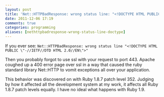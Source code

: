 ```yaml
---
layout: post
title: 'Net::HTTPBadResponse: wrong status line: "<!DOCTYPE HTML PUBLIC \"-//IETF//DTD HTML 2.0//EN\">"'
date: 2011-12-06 17:19
comments: true
categories: programming
aliases: [nethttpbadresponse-wrong-status-line-doctype]
---
```

If you ever see: `Net::HTTPBadResponse: wrong status line "<!DOCTYPE HTML PUBLIC \"-//IETF//DTD HTML 2.0//EN\">"`

Then you probably forgot to use ssl with your request to port 443. Apache coughed up a 400 error page over ssl in a way that caused the ruby standard library Net::HTTP to vomit exceptions all over your application.

This behavior was discovered on with Ruby 1.8.7 patch level 352. Judging by how it affected all the development system at my work, it affects all Ruby 1.8.7 patch levels equally. I have no ideal what happens with Ruby 1.9.